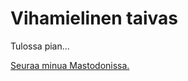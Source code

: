 # Vihamielinen taivas

Tulossa pian...

[Seuraa minua Mastodonissa.](https://photog.social/@explorewilder)
